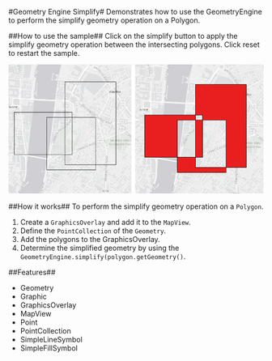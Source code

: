 #Geometry Engine Simplify#
Demonstrates how to use the GeometryEngine to perform the simplify geometry operation on a Polygon.

##How to use the sample##
Click on the simplify button to apply the simplify geometry operation between the intersecting polygons. Click reset to restart the sample.

![](GeometryEngineSimplify.png)

##How it works##
To perform the simplify geometry operation on a `Polygon`.

1. Create a `GraphicsOverlay` and add it to the `MapView`.
2. Define the `PointCollection` of the `Geometry`.
3. Add the polygons to the GraphicsOverlay.
4. Determine the simplified geometry by using the `GeometryEngine.simplify(polygon.getGeometry()`.

##Features##
- Geometry
- Graphic
- GraphicsOverlay
- MapView
- Point
- PointCollection
- SimpleLineSymbol
- SimpleFillSymbol
